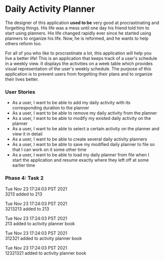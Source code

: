 
# Daily Activity Planner

The designer of this application **used to be** very good at procrastinating and forgetting things.
His life was a mess until one day his friend told him to start using planners. His life changed rapidly
ever since he started using planners to organize his life. Now, he is reformed, and he wants to help 
others reform too. 

For all of you who like to procrastinate a lot, this application will help you live a better life! 
This is an application that keeps track of a user's schedule in a weekly view. It displays the activities 
on a week table which provides visual representation of the user's weekly schedule.
The purpose of this application is to prevent users from forgetting their plans and to 
organize their lives better. 

### User Stories

- As a user, I want to be able to add my daily activity with its corresponding duration to the planner
- As a user, I want to be able to remove my daily activity from the planner
- As a user, I want to be able to modify my existed daily activity on the planner
- As a user, I want to be able to select a certain activity on the planner and view it in detail
- As a user, I want to be able to create several daily activity planners
- As a user, I want to be able to save my modified daily planner to file so that I can work on it some other time
- As a user, I want to be able to load my daily planner from file when I start the application and resume exactly where they left off at some earlier time

### Phase 4: Task 2
Tue Nov 23 17:24:03 PST 2021  
3213 added to 213

Tue Nov 23 17:24:03 PST 2021  
3213213 added to 213

Tue Nov 23 17:24:03 PST 2021  
213 added to activity planner book

Tue Nov 23 17:24:03 PST 2021  
312321 added to activity planner book

Tue Nov 23 17:24:03 PST 2021  
12321321 added to activity planner book

